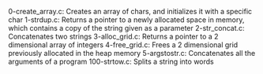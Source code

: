 0-create_array.c: Creates an array of chars, and initializes it with a specific char
1-strdup.c: Returns a pointer to a newly allocated space in memory, which contains a copy of the string given as a parameter
2-str_concat.c: Concatenates two strings
3-alloc_grid.c: Returns a pointer to a 2 dimensional array of integers
4-free_grid.c: Frees a 2 dimensional grid previously allocated in the heap memory
5-argstostr.c: Concatenates all the arguments of a program
100-strtow.c: Splits a string into words
